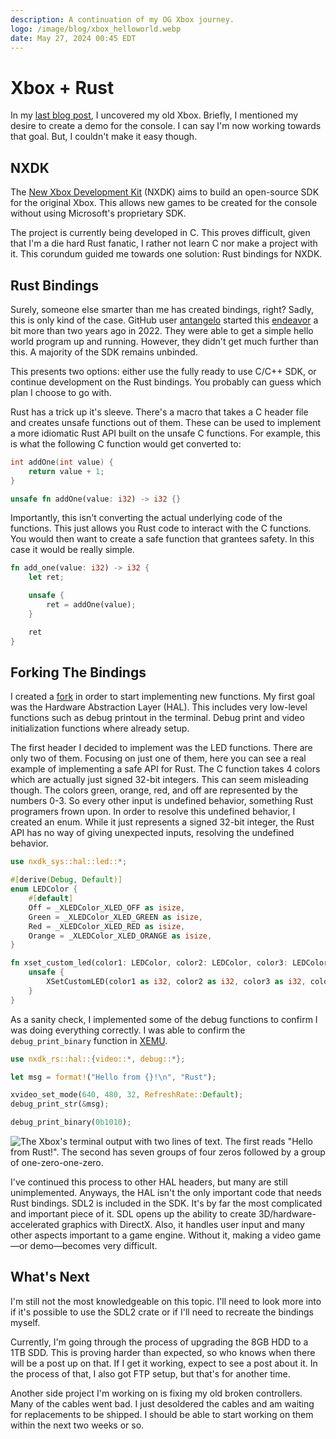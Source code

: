 ```yaml
---
description: A continuation of my OG Xbox journey.
logo: /image/blog/xbox_helloworld.webp
date: May 27, 2024 00:45 EDT
---
```


# Xbox + Rust

In my [last blog post](/blog/post/xbox), I uncovered my old Xbox. Briefly, I mentioned my desire to create a demo for the console. I can say I'm now working towards that goal. But, I couldn't make it easy though.

## NXDK

The [New Xbox Development Kit](https://github.com/XboxDev/nxdk) (<abbr>NXDK</abbr>) aims to build an open-source <abbr>SDK</abbr> for the original Xbox. This allows new games to be created for the console without using Microsoft's proprietary <abbr>SDK</abbr>.

The project is currently being developed in C. This proves difficult, given that I'm a die hard Rust fanatic, I rather not learn C nor make a project with it. This corundum guided me towards one solution: Rust bindings for <abbr>NXDK</abbr>.

## Rust Bindings

Surely, someone else smarter than me has created bindings, right? Sadly, this is only kind of the case. GitHub user [antangelo](https://github.com/antangelo) started this [endeavor](https://github.com/antangelo/nxdk-rs) a bit more than two years ago in 2022. They were able to get a simple hello world program up and running. However, they didn't get much further than this. A majority of the <abbr>SDK</abbr> remains unbinded.

This presents two options: either use the fully ready to use C/C++ <abbr>SDK</abbr>, or continue development on the Rust bindings. You probably can guess which plan I choose to go with.

Rust has a trick up it's sleeve. There's a macro that takes a C header file and creates unsafe functions out of them. These can be used to implement a more idiomatic Rust API built on the unsafe C functions. For example, this is what the following C function would get converted to:

```c
int addOne(int value) {
    return value + 1;
}
```

```rust
unsafe fn addOne(value: i32) -> i32 {}
```

Importantly, this isn't converting the actual underlying code of the functions. This just allows you Rust code to interact with the C functions. You would then want to create a safe function that grantees safety. In this case it would be really simple.

```rust
fn add_one(value: i32) -> i32 {
    let ret;

    unsafe {
        ret = addOne(value);
    }

    ret
}
```

## Forking The Bindings

I created a [fork](https://github.thepinkhacker.com/nxdk-rs) in order to start implementing new functions. My first goal was the Hardware Abstraction Layer (<abbr>HAL</abbr>). This includes very low-level functions such as debug printout in the terminal. Debug print and video initialization functions where already setup.

The first header I decided to implement was the <abbr>LED</abbr> functions. There are only two of them. Focusing on just one of them, here you can see a real example of implementing a safe <abbr>API</abbr> for Rust. The C function takes 4 colors which are actually just signed 32-bit integers. This can seem misleading though. The colors green, orange, red, and off are represented by the numbers 0-3. So every other input is undefined behavior, something Rust programers frown upon. In order to resolve this undefined behavior, I created an enum. While it just represents a signed 32-bit integer, the Rust API has no way of giving unexpected inputs, resolving the undefined behavior.

```rust
use nxdk_sys::hal::led::*;

#[derive(Debug, Default)]
enum LEDColor {
    #[default]
    Off = _XLEDColor_XLED_OFF as isize,
    Green = _XLEDColor_XLED_GREEN as isize,
    Red = _XLEDColor_XLED_RED as isize,
    Orange = _XLEDColor_XLED_ORANGE as isize,
}

fn xset_custom_led(color1: LEDColor, color2: LEDColor, color3: LEDColor, color4: LEDColor) {
    unsafe {
        XSetCustomLED(color1 as i32, color2 as i32, color3 as i32, color4 as i32);
    }
}
```

As a sanity check, I implemented some of the debug functions to confirm I was doing everything correctly. I was able to confirm the `debug_print_binary` function in [XEMU](https://xemu.app).

```rust
use nxdk_rs::hal::{video::*, debug::*};

let msg = format!("Hello from {}!\n", "Rust");

xvideo_set_mode(640, 480, 32, RefreshRate::Default);
debug_print_str(&msg);

debug_print_binary(0b1010);
```

![The Xbox's terminal output with two lines of text. The first reads "Hello from Rust!". The second has seven groups of four zeros followed by a group of one-zero-one-zero.](/image/blog/xbox_helloworld.webp)

I've continued this process to other <abbr>HAL</abbr> headers, but many are still unimplemented. Anyways, the <abbr>HAL</abbr> isn't the only important code that needs Rust bindings. <abbr>SDL2</abbr> is included in the <abbr>SDK</abbr>. It's by far the most complicated and important piece of it. <abbr>SDL</abbr> opens up the ability to create 3D/hardware-accelerated graphics with DirectX. Also, it handles user input and many other aspects important to a game engine. Without it, making a video game&mdash;or demo&mdash;becomes very difficult.

## What's Next

I'm still not the most knowledgeable on this topic. I'll need to look more into if it's possible to use the <abbr>SDL2</abbr> crate or if I'll need to recreate the bindings myself.

Currently, I'm going through the process of upgrading the 8GB <abbr>HDD</abb> to a 1TB <abbr>SDD</abbr>. This is proving harder than expected, so who knows when there will be a post up on that. If I get it working, expect to see a post about it. In the process of that, I also got FTP setup, but that's for another time.

Another side project I'm working on is fixing my old broken controllers. Many of the cables went bad. I just desoldered the cables and am waiting for replacements to be shipped. I should be able to start working on them within the next two weeks or so.
